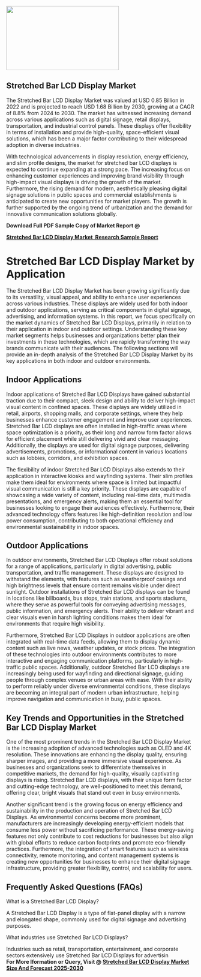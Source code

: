 <p><img class="alignnone size-medium wp-image-20088" src="https://ffe5etoiles.com/wp-content/uploads/2024/12/MST1-300x171.png" alt="" width="300" height="171" /></p><p> <h2>Stretched Bar LCD Display Market </h2><p>The Stretched Bar LCD Display Market was valued at USD 0.85 Billion in 2022 and is projected to reach USD 1.68 Billion by 2030, growing at a CAGR of 8.8% from 2024 to 2030. The market has witnessed increasing demand across various applications such as digital signage, retail displays, transportation, and industrial control panels. These displays offer flexibility in terms of installation and provide high-quality, space-efficient visual solutions, which has been a major factor contributing to their widespread adoption in diverse industries.</p><p>With technological advancements in display resolution, energy efficiency, and slim profile designs, the market for stretched bar LCD displays is expected to continue expanding at a strong pace. The increasing focus on enhancing customer experiences and improving brand visibility through high-impact visual displays is driving the growth of the market. Furthermore, the rising demand for modern, aesthetically pleasing digital signage solutions in public spaces and commercial establishments is anticipated to create new opportunities for market players. The growth is further supported by the ongoing trend of urbanization and the demand for innovative communication solutions globally.</p></p><p><strong>Download Full PDF Sample Copy of Market Report @</strong></p><p><strong><a href="https://www.verifiedmarketreports.com/download-sample/?rid=273754&utm_source=Sites-google&utm_medium=265" target="_blank">Stretched Bar LCD Display Market &nbsp;Research Sample Report</a></strong></p><p><h1>Stretched Bar LCD Display Market by Application</h1><p>The Stretched Bar LCD Display Market has been growing significantly due to its versatility, visual appeal, and ability to enhance user experiences across various industries. These displays are widely used for both indoor and outdoor applications, serving as critical components in digital signage, advertising, and information systems. In this report, we focus specifically on the market dynamics of Stretched Bar LCD Displays, primarily in relation to their application in indoor and outdoor settings. Understanding these key market segments helps businesses and organizations better plan their investments in these technologies, which are rapidly transforming the way brands communicate with their audiences. The following sections will provide an in-depth analysis of the Stretched Bar LCD Display Market by its key applications in both indoor and outdoor environments.</p><h2>Indoor Applications</h2><p>Indoor applications of Stretched Bar LCD Displays have gained substantial traction due to their compact, sleek design and ability to deliver high-impact visual content in confined spaces. These displays are widely utilized in retail, airports, shopping malls, and corporate settings, where they help businesses enhance customer engagement and improve user experiences. Stretched Bar LCD displays are often installed in high-traffic areas where space optimization is a priority, as their long and narrow form factor allows for efficient placement while still delivering vivid and clear messaging. Additionally, the displays are used for digital signage purposes, delivering advertisements, promotions, or informational content in various locations such as lobbies, corridors, and exhibition spaces.</p><p>The flexibility of indoor Stretched Bar LCD Displays also extends to their application in interactive kiosks and wayfinding systems. Their slim profiles make them ideal for environments where space is limited but impactful visual communication is still a key priority. These displays are capable of showcasing a wide variety of content, including real-time data, multimedia presentations, and emergency alerts, making them an essential tool for businesses looking to engage their audiences effectively. Furthermore, their advanced technology offers features like high-definition resolution and low power consumption, contributing to both operational efficiency and environmental sustainability in indoor spaces.</p><h2>Outdoor Applications</h2><p>In outdoor environments, Stretched Bar LCD Displays offer robust solutions for a range of applications, particularly in digital advertising, public transportation, and traffic management. These displays are designed to withstand the elements, with features such as weatherproof casings and high brightness levels that ensure content remains visible under direct sunlight. Outdoor installations of Stretched Bar LCD displays can be found in locations like billboards, bus stops, train stations, and sports stadiums, where they serve as powerful tools for conveying advertising messages, public information, and emergency alerts. Their ability to deliver vibrant and clear visuals even in harsh lighting conditions makes them ideal for environments that require high visibility.</p><p>Furthermore, Stretched Bar LCD Displays in outdoor applications are often integrated with real-time data feeds, allowing them to display dynamic content such as live news, weather updates, or stock prices. The integration of these technologies into outdoor environments contributes to more interactive and engaging communication platforms, particularly in high-traffic public spaces. Additionally, outdoor Stretched Bar LCD displays are increasingly being used for wayfinding and directional signage, guiding people through complex venues or urban areas with ease. With their ability to perform reliably under diverse environmental conditions, these displays are becoming an integral part of modern urban infrastructure, helping improve navigation and communication in busy, public spaces.</p><h2>Key Trends and Opportunities in the Stretched Bar LCD Display Market</h2><p>One of the most prominent trends in the Stretched Bar LCD Display Market is the increasing adoption of advanced technologies such as OLED and 4K resolution. These innovations are enhancing the display quality, ensuring sharper images, and providing a more immersive visual experience. As businesses and organizations seek to differentiate themselves in competitive markets, the demand for high-quality, visually captivating displays is rising. Stretched Bar LCD displays, with their unique form factor and cutting-edge technology, are well-positioned to meet this demand, offering clear, bright visuals that stand out even in busy environments.</p><p>Another significant trend is the growing focus on energy efficiency and sustainability in the production and operation of Stretched Bar LCD Displays. As environmental concerns become more prominent, manufacturers are increasingly developing energy-efficient models that consume less power without sacrificing performance. These energy-saving features not only contribute to cost reductions for businesses but also align with global efforts to reduce carbon footprints and promote eco-friendly practices. Furthermore, the integration of smart features such as wireless connectivity, remote monitoring, and content management systems is creating new opportunities for businesses to enhance their digital signage infrastructure, providing greater flexibility, control, and scalability for users.</p><h2>Frequently Asked Questions (FAQs)</h2><p>What is a Stretched Bar LCD Display?</p><p>A Stretched Bar LCD Display is a type of flat-panel display with a narrow and elongated shape, commonly used for digital signage and advertising purposes.</p><p>What industries use Stretched Bar LCD Displays?</p><p>Industries such as retail, transportation, entertainment, and corporate sectors extensively use Stretched Bar LCD Displays for advertisin<strong><br />For More Iformation or Query, Visit @ <a href="https://www.verifiedmarketreports.com/product/stretched-bar-lcd-display-market/" target="_blank">Stretched Bar LCD Display Market Size And Forecast 2025-2030</a></strong></p>

